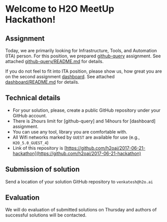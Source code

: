 # Welcome to H2O MeetUp Hackathon!

## Assignment

Today, we are primarily looking for Infrastructure, Tools, and Automation (ITA) person. 
For this position, we prepared [github-query](github-query) assignment. See attached [github-query/README.md](github-query/README.md) for details.

If you do not feel to fit into ITA position, please show us, how great you are on the second assignment [dashboard](dashboard).
See attached [dashboard/README.md](dashboard/README.md) for details.

## Technical details
  - For your solution, please, create a public GitHub repository under your GitHub account.
  - There is 2hours limit for [github-query] and 14hours for [dashboard] assignment.
  - You can use any tool, library you are comfortable with.
  - All Wifi networks marked by `GUEST` are available for use (e.g., `H2O_5.0_GUEST_4`)
  - Link of this repository is [https://github.com/h2oai/2017-06-21-hackathon](https://github.com/h2oai/2017-06-21-hackathon)
  
## Submission of solution
Send a location of your solution GitHub repository to `venkatesh@h2o.ai`

## Evaluation
We will do evaluation of submitted solutions on Thursday and authors of successful solutions will be contacted.
